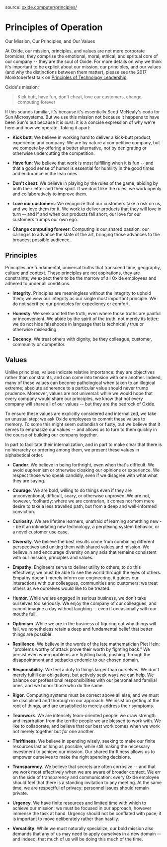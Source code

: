 source: [oxide.computer/principles/](https://oxide.computer/principles/)


Principles of Operation
=======================

Our Mission, Our Principles, and Our Values

At Oxide, our mission, principles, and values are not mere corporate bromides; they comprise the emotional, moral, ethical, and spritual core of our company -- they are the soul of Oxide. For more details on why we think it's important to be explicit about our mission, our principles, and our values (and why the distinctions between them matter), please see the 2017 Monktoberfest talk on [Principles of Technology Leadership](https://www.youtube.com/watch?v=9QMGAtxUlAc).

Oxide's mission:

> Kick butt, have fun, don't cheat, love our customers, change computing forever

If this sounds familiar, it's because it's essentially Scott McNealy's coda for Sun Microsystems. But we use this mission not because it happens to have been Sun's but because it is *ours*: it is a concise expression of why we're here and how we operate. Taking it apart:

-   **Kick butt**: We believe in working hard to deliver a kick-butt product, experience and company. We are by nature a competitive company, but we compete by offering a better alternative, not by denigrating or otherwise undercutting the competition.

-   **Have fun**: We believe that work is most fulfilling when it is fun -- and that a good sense of humor is essential for humility in the good times and endurance in the lean ones.

-   **Don't cheat**: We believe in playing by the rules of the game, abiding by both their letter and their spirit. If we don't like the rules, we work openly and collaboratively to improve them.

-   **Love our customers**: We recognize that our customers take a risk on us, and we love them for it. We work to deliver products that they will love in turn -- and if and when our products fall short, our love for our customers trumps our own ego.

-   **Change computing forever**: Computing is our shared passion; our calling is to advance the state of the art, bringing those advances to the broadest possible audience.

Principles
----------

Principles are fundamental, universal truths that transcend time, geography, culture and context. These principles are not aspirations, they are constraints; we expect them to be the marrow of all Oxide employees and adhered to under all conditions.

-   **Integrity**. Principles are meaningless without the integrity to uphold them; we view our integrity as our single most important principle. We do not sacrifice our principles for expediency or comfort.

-   **Honesty**. We seek and tell the truth, even where those truths are painful or inconvenient. We abide by the spirit of the truth, not merely its letter; we do not hide falsehoods in language that is technically true or otherwise misleading.

-   **Decency**. We treat others with dignity, be they colleague, customer, community or competitor.

Values
------

Unlike principles, values indicate relative importance: they are objectives rather than constraints, and can come into tension with one another. Indeed, many of these values can become pathological when taken to an illogical extreme; absolute adherence to a particular value should never trump prudence. Moreover, values are not universal: while we would hope that every company would share our principles, we know that not every company will share all of our values -- but they are the bedrock of Oxide.

To ensure these values are explicitly considered and internalized, we take an unusual step: we ask Oxide employees to commit these values to memory. To some this might seem outlandish or fusty, but we believe that it serves to emphasize our values -- and allows us to turn to them quickly in the course of building our company together.

In part to facilitate their internalization, and in part to make clear that there is no hierarchy or ordering among them, we present these values in alphabetical order.

-   **Candor**. We believe in being forthright, even when that's difficult. We avoid euphemism or otherwise cloaking our opinions or experience. We respect those who speak candidly, even if we disagree with what what they are saying.

-   **Courage**. We are bold, willing to do things even if they are unconventional, difficult, scary, or otherwise unproven. We are not, however, foolhardy: where we are contrarian, it comes not from mere desire to take a less travelled path, but from a deep and well-informed conviction.

-   **Curiosity**. We are lifetime learners, unafraid of learning something new -- be it an intimidating new technology, a perplexing system behavior, or a novel customer use case.

-   **Diversity**. We believe the best results come from combining different perspectives and uniting them with shared values and mission. We believe in and encourage diversity on any axis that remains consistent with our mission, principles and values.

-   **Empathy**. Engineers serve to deliver utility to others; to do this effectively, we must be able to see the world through the eyes of others. Empathy doesn't merely inform our engineering, it guides our interactions with our colleagues, communities and customers: we treat others as we ourselves would like to be treated.

-   **Humor**. While we are engaged in serious business, we don't take ourselves too seriously. We enjoy the company of our colleagues, and cannot imagine a day without laughing -- even if occasionally with our mouths full.

-   **Optimism**. While we are in the business of figuring out why things will fail, we nonetheless retain a deep and fundamental belief that better things are possible.

-   **Resilience**. We believe in the words of the late mathematician Piet Hein: "problems worthy of attack prove their worth by fighting back." We persist even when problems are fighting back, pushing through the disappointment and setbacks endemic to our chosen domain.

-   **Responsibility**. We feel a duty to things larger than ourselves. We don't merely fulfill our obligations, but actively seek ways we can help. We balance our professional responsibilities with our personal and familial ones, and we honor those who do the same.

-   **Rigor**. Computing systems must be correct above all else, and we must be disciplined and thorough in our approach. We insist on getting at the root of things, and are unsatisfied to merely address their symptoms.

-   **Teamwork**. We are intensely team-oriented people: we draw strength and inspriration from the terrific people we are blessed to work with. We like to collaborate, and believe that our best work comes when we work not merely together but *for* one another.

-   **Thriftiness**. We believe in spending wisely, seeking to make our finite resources last as long as possible, while still making the necessary investment to achieve our mission. Our shared thriftiness allows us to empower ourselves to make the right spending decisions.

-   **Transparency**. We believe that secrets are often corrosive -- and that we work most effectively when we are aware of broader context. We err on the side of transparency and communication: every Oxide employee should feel that there is a standing invitation to any meeting. At the same time, we are respectful of privacy: personnel issues should remain private.

-   **Urgency**. We have finite resources and limited time with which to achieve our mission; we must be focused in our approach, however immense the task at hand. Urgency should not be conflated with pace; it is important to move deliberately rather than hastily.

-   **Versatility**. While we must naturally specialize, our bold mission also demands that any of us may need to apply ourselves in a new domain -- and indeed, that much of us will be doing this much of the time.
